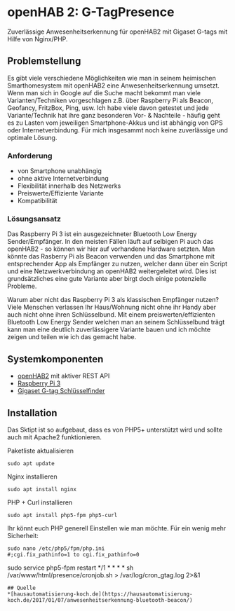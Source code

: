 # openHAB 2: G-TagPresence
Zuverlässige Anwesenheitserkennung für openHAB2 mit Gigaset G-tags mit Hilfe von Nginx/PHP.
## Problemstellung
Es gibt viele verschiedene Möglichkeiten wie man in seinem heimischen Smarthomesystem mit openHAB2 eine Anwesenheitserkennung umsetzt. Wenn man sich in Google auf die Suche macht bekommt man viele Varianten/Techniken vorgeschlagen z.B. über Raspberry Pi als Beacon, Geofancy, FritzBox, Ping, usw. Ich habe viele davon getestet und jede Variante/Technik hat ihre ganz besonderen Vor- & Nachteile - häufig geht es zu Lasten vom jeweiligen Smartphone-Akkus und ist abhängig von GPS oder Internetverbindung. Für mich insgesammt noch keine zuverlässige und optimale Lösung.
### Anforderung
* von Smartphone unabhängig
* ohne aktive Internetverbindung
* Flexibilität innerhalb des Netzwerks
* Preiswerte/Effiziente Variante
* Kompatibilität

### Lösungsansatz
Das Raspberry Pi 3 ist ein ausgezeichneter Bluetooth Low Energy Sender/Empfänger. In den meisten Fällen läuft auf selbigen Pi auch das openHAB2 - so können wir hier auf vorhandene Hardware setzten. Man könnte das Rasberry Pi als Beacon verwenden und das Smartphone mit entsprechender App als Empfänger zu nutzen, welcher dann über ein Script und eine Netzwerkverbindung an openHAB2 weitergeleitet wird. Dies ist grundsätzliches eine gute Variante aber birgt doch einige potenzielle Probleme.

Warum aber nicht das Raspberry Pi 3 als klassischen Empfänger nutzen?
Viele Menschen verlassen Ihr Haus/Wohnung nicht ohne ihr Handy aber auch nicht ohne ihren Schlüsselbund. Mit einem preiswerten/effizienten Bluetooth Low Energy Sender welchen man an seinem Schlüsselbund trägt kann man eine deutlich zuverlässigere Variante bauen und ich möchte zeigen und teilen wie ich das gemacht habe.

## Systemkomponenten
* [openHAB2](http://www.openhab.org/) mit aktiver REST API
* [Raspberry Pi 3](https://geizhals.de/raspberry-pi-3-modell-b-a1526643.html)
* [Gigaset G-tag Schlüsselfinder](https://geizhals.de/?cat=gsmzub&asuch=gigaset+g-tag&bpmin=&bpmax=&v=e&hloc=at&hloc=de&plz=&dist=&filter=aktualisieren&mail=&sort=t)

## Installation
Das Sktipt ist so aufgebaut, dass es von PHP5+ unterstützt wird und sollte auch mit Apache2 funktionieren.

Paketliste aktualisieren
```
sudo apt update
```
Nginx installieren
```
sudo apt install nginx
```
PHP + Curl installieren 
```
sudo apt install php5-fpm php5-curl
```
Ihr könnt euch PHP generell Einstellen wie man möchte. Für ein wenig mehr Sicherheit: 
```
sudo nano /etc/php5/fpm/php.ini
#;cgi.fix_pathinfo=1 to cgi.fix_pathinfo=0
```
sudo service php5-fpm restart
*/1 * * * * sh /var/www/html/presence/cronjob.sh > /var/log/cron_gtag.log 2>&1
```
## Quelle
*[hausautomatisierung-koch.de](https://hausautomatisierung-koch.de/2017/01/07/anwesenheitserkennung-bluetooth-beacon/)
